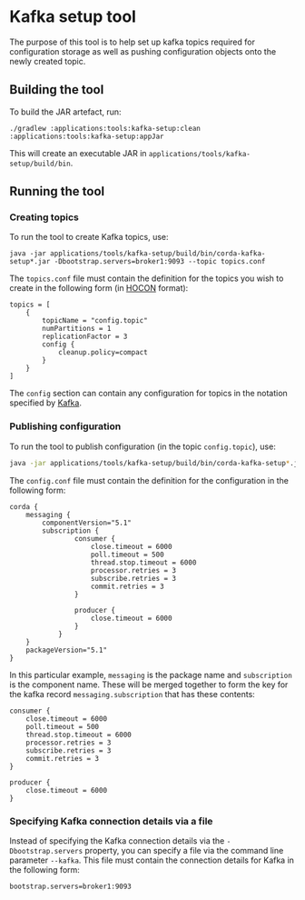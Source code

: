 # Kafka setup tool

The purpose of this tool is to help set up kafka topics required for configuration storage as well as pushing
configuration objects onto the newly created topic.

## Building the tool

To build the JAR artefact, run:
```
./gradlew :applications:tools:kafka-setup:clean :applications:tools:kafka-setup:appJar
```
This will create an executable JAR in `applications/tools/kafka-setup/build/bin`.

## Running the tool

### Creating topics
To run the tool to create Kafka topics, use:
```
java -jar applications/tools/kafka-setup/build/bin/corda-kafka-setup*.jar -Dbootstrap.servers=broker1:9093 --topic topics.conf
```

The `topics.conf` file must contain the definition for the topics you wish to create in the following form (in [HOCON](https://github.com/lightbend/config/blob/main/HOCON.md) format):
```text
topics = [
    {
        topicName = "config.topic"
        numPartitions = 1
        replicationFactor = 3
        config {
            cleanup.policy=compact
        }
    }
]
```
The `config` section can contain any configuration for topics in the notation specified by [Kafka](https://kafka.apache.org/documentation/#topicconfigs).

### Publishing configuration
To run the tool to publish configuration (in the topic `config.topic`), use:
```bash
java -jar applications/tools/kafka-setup/build/bin/corda-kafka-setup*.jar -Dbootstrap.servers=broker1:9093 -config config.conf
```

The `config.conf` file must contain the definition for the configuration in the following form:
```text
corda {
    messaging {
        componentVersion="5.1"
        subscription {
                consumer {
                    close.timeout = 6000
                    poll.timeout = 500
                    thread.stop.timeout = 6000
                    processor.retries = 3
                    subscribe.retries = 3
                    commit.retries = 3
                }

                producer {
                    close.timeout = 6000
                }
            }
    }
    packageVersion="5.1"
}
```

In this particular example, `messaging` is the package name and `subscription` is the component name. These will be merged
together to form the key for the kafka record `messaging.subscription` that has these contents:

```
consumer {
    close.timeout = 6000
    poll.timeout = 500
    thread.stop.timeout = 6000
    processor.retries = 3
    subscribe.retries = 3
    commit.retries = 3
}

producer {
    close.timeout = 6000
}
```

### Specifying Kafka connection details via a file

Instead of specifying the Kafka connection details via the `-Dbootstrap.servers` property, you can specify a file via the command line parameter `--kafka`.
This file must contain the connection details for Kafka in the following form:
```properties 
bootstrap.servers=broker1:9093
```